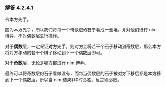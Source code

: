 ### 解答 4.2.4.1

令本方先手。

因为本方先手，所以我们将每一个奇数层的石子看成一些堆，并对他们进行 nim 博弈，不对偶数层进行操作。

对于**偶数**层，一定保证**对方**先手，则对方会将若干个石子移动到奇数层，那么本方将对方移动的若干个棋子移动到下一个偶数层即可。

对于**奇数**层，无论是哪方都进行 nim 博弈。

最终可以将奇数层的石子看做没有，而每当偶数层的石子被对方下移后都是本方移到下一个偶数层，所以当 nim 结果非0时必胜，反之则必败。



